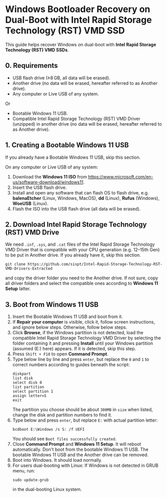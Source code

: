 # Windows Bootloader Recovery on Dual-Boot with Intel Rapid Storage Technology (RST) VMD SSD

This guide helps recover Windows on dual-boot with **Intel Rapid Storage Technology (RST) VMD SSDs**.

## 0. Requirements

- USB flash drive (≥8 GB, all data will be erased).
- Another drive (no data will be erased, hereafter referred to as Another drive).
- Any computer or Live USB of any system.

Or

- Bootable Windows 11 USB.
- Compatible Intel Rapid Storage Technology (RST) VMD Driver (unzipped) in another drive (no data will be erased, hereafter referred to as Another drive).

## 1. Creating a Bootable Windows 11 USB

If you already have a Bootable Windows 11 USB, skip this section.

On any computer or Live USB of any system:

1. Download the **Windows 11 ISO** from <https://www.microsoft.com/en-us/software-download/windows11>.
2. Insert the USB flash drive.
3. Install and open any software that can flash OS to flash drive, e.g. **balenaEtcher** (Linux, Windows, MacOS), **dd** (Linux), **Rufus** (Windows), **WoeUSB** (Linux).
4. Flash the ISO into the USB flash drive (all data will be erased).

## 2. Download Intel Rapid Storage Technology (RST) VMD Drive

We need `.inf`, `.sys`, and `.cat` files of the Intel Rapid Storage Technology VMD Driver that is compatible with your CPU generation (e.g. 12–15th Gen) to be put in Another drive. If you already have it, skip this section.

```
git clone https://github.com/sispt/Intel-Rapid-Storage-Technology-RST-VMD-Drivers-Extracted
```
and copy the driver folder you need to the Another drive. If not sure, copy all driver folders and select the compatible ones according to **Windows 11 Setup** latter.

## 3. Boot from Windows 11 USB

<ol>
<li>Insert the Bootable Windows 11 USB and boot from it.</li>
<li>If <strong>Repair your computer</strong> is visible, click it, follow screen instructions, and ignore below steps. Otherwise, follow below steps.</li>
<li>Click <strong>Browse</strong>, if the Windows partition is not detected, load the compatible Intel Rapid Storage Technology VMD Driver by selecting the folder containing it and pressing <strong>Install</strong> until your Windows partition (assumed (E:) here) appears. If it is detected, skip this step.</li>
<li>Press <code>Shift + F10</code> to open <strong>Command Prompt</strong>.</li>
<li>Type below line by line and press <code>enter</code>, but replace the <code>0</code> and <code>1</code> to correct numbers according to guides beneath the script:
<pre><code>diskpart
list disk
select disk 0
list partition
select partition 1
assign letter=S
exit
</code></pre>
The partition you choose should be about <code>300MB</code> in <code>size</code> when listed, change the disk and partition numbers to find it.</li>
<li>Type below and press <code>enter</code>, but replace <code>E:</code> with actual partition letter:
<pre><code>bcdboot E:\Windows /s S: /f UEFI
</code></pre>
You should see <code>Boot files successfully created</code>.</li>
<li>Close <strong>Command Prompt</strong> and <strong>Windows 11 Setup</strong>. It will reboot automatically. Don't boot from the bootable Windows 11 USB. The bootable Windows 11 USB and the Another drive can be removed.</li>
<li>Boot into Windows. It should load normally.</li>
<li>For users dual-booting with Linux: If Windows is not detected in GRUB menu, run:
<pre><code>sudo update-grub
</code></pre>
in the dual-booting Linux system.</li>
</ol>
